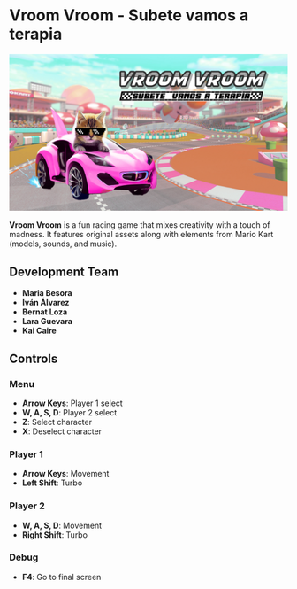 # Vroom Vroom - Subete vamos a terapia

![Menu](https://github.com/Ivalpe/ProjectRacing/blob/main/Assets/Main%20Menu/title%20screen.png)

**Vroom Vroom** is a fun racing game that mixes creativity with a touch of madness. It features original assets along with elements from Mario Kart (models, sounds, and music).

## Development Team

- **Maria Besora**  
- **Iván Álvarez**  
- **Bernat Loza**  
- **Lara Guevara**  
- **Kai Caire**  

## Controls  

### Menu
- **Arrow Keys**: Player 1 select
- **W, A, S, D**: Player 2 select
- **Z**: Select character
- **X**: Deselect character

### Player 1  
- **Arrow Keys**: Movement  
- **Left Shift**: Turbo  

### Player 2  
- **W, A, S, D**: Movement  
- **Right Shift**: Turbo  

### Debug
- **F4**: Go to final screen

